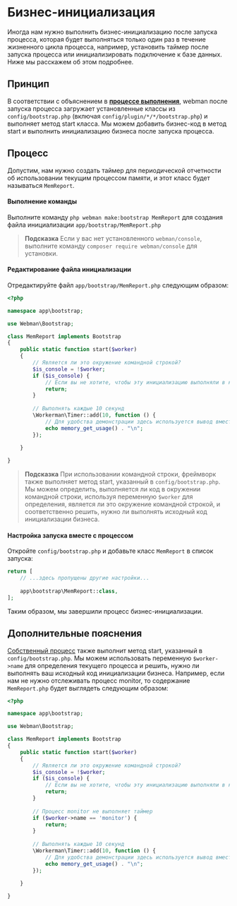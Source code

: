 # Бизнес-инициализация

Иногда нам нужно выполнить бизнес-инициализацию после запуска процесса, которая будет выполняться только один раз в течение жизненного цикла процесса, например, установить таймер после запуска процесса или инициализировать подключение к базе данных. Ниже мы расскажем об этом подробнее.

## Принцип
В соответствии с объяснением в **[процессе выполнения](process.md)**, webman после запуска процесса загружает установленные классы из `config/bootstrap.php` (включая `config/plugin/*/*/bootstrap.php`) и выполняет метод start класса. Мы можем добавить бизнес-код в метод start и выполнить инициализацию бизнеса после запуска процесса.

## Процесс
Допустим, нам нужно создать таймер для периодической отчетности об использовании текущим процессом памяти, и этот класс будет называться `MemReport`.

#### Выполнение команды

Выполните команду `php webman make:bootstrap MemReport` для создания файла инициализации `app/bootstrap/MemReport.php`

> **Подсказка**
> Если у вас нет установленного `webman/console`, выполните команду `composer require webman/console` для установки.

#### Редактирование файла инициализации
Отредактируйте файл `app/bootstrap/MemReport.php` следующим образом:
```php
<?php

namespace app\bootstrap;

use Webman\Bootstrap;

class MemReport implements Bootstrap
{
    public static function start($worker)
    {
        // Является ли это окружение командной строкой?
        $is_console = !$worker;
        if ($is_console) {
            // Если вы не хотите, чтобы эту инициализацию выполняли в командной строке, просто вернитесь здесь
            return;
        }
        
        // Выполнять каждые 10 секунд
        \Workerman\Timer::add(10, function () {
            // Для удобства демонстрации здесь используется вывод вместо реального отчета
            echo memory_get_usage() . "\n";
        });
        
    }

}
```

> **Подсказка**
> При использовании командной строки, фреймворк также выполняет метод start, указанный в `config/bootstrap.php`. Мы можем определить, выполняется ли код в окружении командной строки, используя переменную `$worker` для определения, является ли это окружение командной строкой, и соответственно решить, нужно ли выполнять исходный код инициализации бизнеса.

#### Настройка запуска вместе с процессом
Откройте `config/bootstrap.php` и добавьте класс `MemReport` в список запуска:
```php
return [
    // ...здесь пропущены другие настройки...
    
    app\bootstrap\MemReport::class,
];
```

Таким образом, мы завершили процесс бизнес-инициализации.

## Дополнительные пояснения
[Собственный процесс](../process.md) также выполнит метод start, указанный в `config/bootstrap.php`. Мы можем использовать переменную `$worker->name` для определения текущего процесса и решить, нужно ли выполнять ваш исходный код инициализации бизнеса. Например, если нам не нужно отслеживать процесс monitor, то содержание `MemReport.php` будет выглядеть следующим образом:
```php
<?php

namespace app\bootstrap;

use Webman\Bootstrap;

class MemReport implements Bootstrap
{
    public static function start($worker)
    {
        // Является ли это окружение командной строкой?
        $is_console = !$worker;
        if ($is_console) {
            // Если вы не хотите, чтобы эту инициализацию выполняли в командной строке, просто вернитесь здесь
            return;
        }
        
        // Процесс monitor не выполняет таймер
        if ($worker->name == 'monitor') {
            return;
        }
        
        // Выполнять каждые 10 секунд
        \Workerman\Timer::add(10, function () {
            // Для удобства демонстрации здесь используется вывод вместо реального отчета
            echo memory_get_usage() . "\n";
        });
        
    }

}
```
